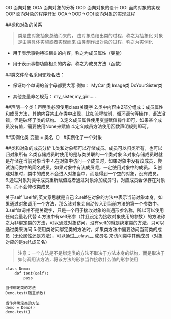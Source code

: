 OO 面向对象
OOA 面向对象的分析
OOD 面向对象的设计
OOI 面向对象的实现
OOP 面向对象的程序开发
OOA->OOD->OOI 面向对象的实现过程

##类和对象的关系
>类是由对象抽象总结而来的，
由对象总结出类的过程，称之为抽象化
对象是由类具体实施或者实现而来
由类制作出对象的过程，称之为实例化

- 用于表示事物特征相关的内容，称之为成员属性（变量）

- 用于表示事物功能相关的内容，称之为成员方法（函数）

##类文件命名采用驼峰名法：

- 保证每个单词的首字母都要大写
例如： MyCar 类      Image类    DoYourSister类

- 其他变量命名规范：
my_sister,my_girl.....

##声明一个类
1.声明类必须使用class关键字
2.类中内容由2部分组成：成员属性和成员方法，其他内容禁止在类中出现，比如流程控制，循环语句等操作，语法没错，但是破坏了类的结构。
3.定义成员属性使用变量赋值操作即可，如果某个成员没有值，需要使用None来赋值
4.定义成员方法使用函数声明规则即可。

##实例化类
变量 = 类名（）  #实例化了一个对象

##类和对象的成员分析
1.类和对象都可以存储成员。成员可以归类所有，也可以归对象所有
2.类存储成员时使用的是与类关联的一个类对象
3.对象存储成员时就是存储在当前对象当中
4.在对象中访问一个成员时，如果对象中没有该成员，尝试访问类中的同名成员，如果对象中有该成员呢，一定使用对象中的成员。
5.创建对象时，类中的成员不会进入对象当中，而是得到一个空的对象，没有成员。
6.通过对象对类中成员重新赋值或者通过对象添加成员时，对应成员会保存在对象中，而不会修改类成员

关于self
1.self的英文意思就是自己
2.self在对象的方法中表示当前对象本身，如果通过对象调用一个方法，那么该对象会自动传入到当前方法的第一个参数中。
3.self单词并不是关键字，只是一个用于接收对象的普通形参名称，所以可以使用任何变量名代替
4.方法中有self形参（并且设定为接收对象使用的参数）的方法称之为非绑定类的方法，可以通过对象访问，没有self的就是绑定类的方法，只可以通过类来访问
5.使用类访问绑定类的方法时，如果类方法中需要访问当前类的成员（无论属性还是方法），可以通过__class__.成员名 来访问类中其他成员（对象对应的是self.成员名）

>注意：一个方法是不是绑定类的方法不取决于方法本身的结构，而是取决于如何调用该方法，将该方法的形参当作接收什么值的形参使用

    class Demo:
        def test(self):
            pass

    当作绑定类的方法
    Demo.test(随意参数)
    
    当作非绑定类的方法
    demo = Demo()
    demo.test()
